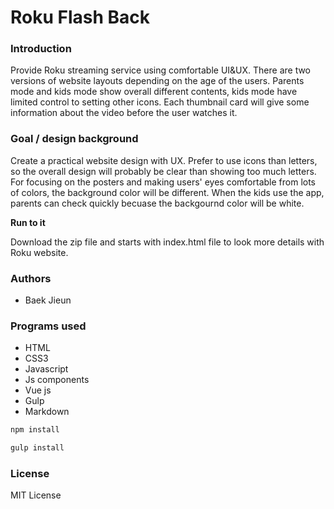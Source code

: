 # Roku Flash Back 

### Introduction 

Provide Roku streaming service using comfortable UI&UX. There are two versions of website layouts depending on the age of the users. Parents mode and kids mode show overall different contents, kids mode have limited control to setting other icons. Each thumbnail card will give some information about the video before the user watches it. 

### Goal / design background

Create a practical website design with UX. Prefer to use icons than letters, so the overall design will probably be clear than showing too much letters. For focusing on the posters and making users' eyes comfortable from lots of colors, the background color will be different. When the kids use the app, parents can check quickly becuase the backgournd color will be white.

**Run to it**

Download the zip file and starts with index.html file to look more details with Roku website.

### Authors

- Baek Jieun

### Programs used

-  HTML
-  CSS3
-  Javascript
-  Js components
-  Vue js
-  Gulp
-  Markdown

```bash
npm install 
```
```bash
gulp install 
```

### License 

MIT License